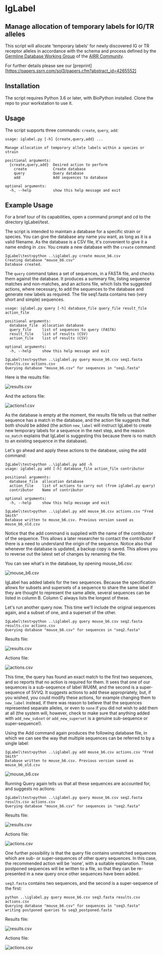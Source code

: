 # IgLabel
## Manage allocation of temporary labels for IG/TR alleles

This script will allocate 'temporary labels' for newly discovered IG or TR receptor alleles in accordance with 
the schema and process defined by the 
[Germline Database Working Group](https://www.antibodysociety.org/the-airr-community/airr-working-groups/germline_database/) 
of the 
[AIRR Community](https://www.antibodysociety.org/the-airr-community/). 

For further details please see our [preprint][https://papers.ssrn.com/sol3/papers.cfm?abstract_id=4265552]

## Installation

The script requires Python 3.6 or later, with BioPython installed. Clone the repo to your workstation to use it.

## Usage

The script supports three commands: `create`, `query`, `add`:

```commandline
usage: iglabel.py [-h] {create,query,add} ...

Manage allocation of temporary allele labels within a species or strain

positional arguments:
  {create,query,add}  Desired action to perform
    create            Create database
    query             Query database
    add               Add sequences to database

optional arguments:
  -h, --help          show this help message and exit
```

## Example Usage
For a brief tour of its capabilities, open a command prompt and cd to the directory IgLabel/test.

The script is intended to maintain a database for a specific strain or species. You can give 
the database any name you want, as long as it is a valid filename. As the database is a CSV file,
it's convenient to give it a name ending in .csv.  You create a new database with the 
`create` command:

```commandline
IgLabel\test>python ..\iglabel.py create mouse_b6.csv
Creating database "mouse_b6.csv"
Database created.
```

The `query` command takes a set of sequences, in a FASTA file, and checks them against the database.
It produces a summary file, listing sequence matches and non-matches, and an actions file, which 
lists the suggested actions, where necessary, to add the sequences to the database and generate
new labels as required. The file seq1.fasta contains two (very short and simple) sequences. 

```commandline
usage: iglabel.py query [-h] database_file query_file result_file action_file

positional arguments:
  database_file  allocation database
  query_file     list of sequences to query (FASTA)
  result_file    list of results (CSV)
  action_file    list of results (CSV)

optional arguments:
  -h, --help     show this help message and exit
```
```commandline
IgLabel\test>python ..\iglabel.py query mouse_b6.csv seq1.fasta results.csv actions.csv
Querying database "mouse_b6.csv" for sequences in "seq1.fasta"
```
Here is the results file:

![results.csv](results1.PNG)

And the actions file:

![actions1.csv](actions1.PNG)

As the database is empty at the moment, the results file tells us that neither
sequence has a match in the database, and the action file suggests that both should be added
(the action `new_label` will instruct IgLabel to create new temporary labels for a sequence in the next step,
and the reason `no_match` explains that IgLabel is suggesting this because there is no match
to an existing sequence in the database).

Let's go ahead and apply these actions to the database, using the add command:

```commandline
IgLabel\test>python ..\iglabel.py add -h
usage: iglabel.py add [-h] database_file action_file contributor

positional arguments:
  database_file  allocation database
  action_file    list of actions to carry out (from iglabel.py query)
  contributor    Name of contributor

optional arguments:
  -h, --help     show this help message and exit
```
```commandline
IgLabel\test>python ..\iglabel.py add mouse_b6.csv actions.csv "Fred Smith"
Database written to mouse_b6.csv. Previous version saved as mouse_b6_old.csv
```

Notice that the add command is supplied with the name of the contributor of the sequence. This allows
a later researcher to contact the contributor if there is a need to understand the origin of the
sequence. Notice also that whenever the database is updated, a backup copy is saved. This allows
you to reverse out the latest set of changes by renaming the file.

You can see what's in the database, by opening mouse_b6.csv:

![mouse_b6.csv](mouse_b61.png)

IgLabel has added labels for the two sequences. Because the specification allows for subsets and
supersets of a sequence to share the same label if they are thought to represent the same allele,
several sequences can be listed in column B. Column C always lists the longest of these.

Let's run another query now. This time we'll include the original sequences again, 
and a subset of one, and a superset of the other.

```commandline
IgLabel\test>python ..\iglabel.py query mouse_b6.csv seq2.fasta results.csv actions.csv
Querying database "mouse_b6.csv" for sequences in "seq2.fasta"
```

Results file:

![results.csv](results2.PNG)

Actions file:

![actions.csv](actions2.PNG)

This time, the query has found an exact match to the first two sequences, and so reports that no 
action is required for them. It sees that one of our sequences is a sub-sequence of label WU6M,
and the second is a super-sequence of 5VVQ. It suggests actions to add these appropriately, but, if
you wished, you could modify these actions, for example changing them to `new_label` instead, if
there was reason to believe that the sequences represented separate alleles, or even to `none` if 
you did not wish to add them at all (the system will, however, check to make sure that anything
added with `add_new_subset` or `add_new_superset` is a genuine sub-sequence or super-sequence!).

Using the Add command again produces the following database file, in which we can see the way that multiple 
sequences can be referred to by a single label:

```commandline
IgLabel\test>python ..\iglabel.py add mouse_b6.csv actions.csv "Fred Smith"
Database written to mouse_b6.csv. Previous version saved as mouse_b6_old.csv
```

![mouse_b6.csv](mouse_b62.png)

Running Query again tells us that all these sequences are accounted for, and suggests
no actions:

```commandline
IgLabel\test>python ..\iglabel.py query mouse_b6.csv seq2.fasta results.csv actions.csv
Querying database "mouse_b6.csv" for sequences in "seq2.fasta"
```

Results file:

![results.csv](results3.PNG)

Actions file:

![actions.csv](actions3.PNG)

One further possibility is that the query file contains unmatched sequences which are sub- or super-sequences
of other query sequences. In this case, the recommended action will be 'none', with a suitable
explanation. These postponed sequences will be written to a file, so that they can be re-presented
in a new query once other sequences have been added. 

`seq3.fasta` contains two sequences, and the second is a super-sequence of the first:

```commandline
python ..\iglabel.py query mouse_b6.csv seq3.fasta results.csv actions.csv
Querying database "mouse_b6.csv" for sequences in "seq3.fasta"
writing postponed queries to seq3_postponed.fasta
```
Results file:

![results.csv](results4.png)

Actions file:

![actions.csv](actions4.png)




